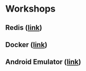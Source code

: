 # Workshops

## Redis ([link](redis))

## Docker ([link](docker))

## Android Emulator ([link](android-emulator))
